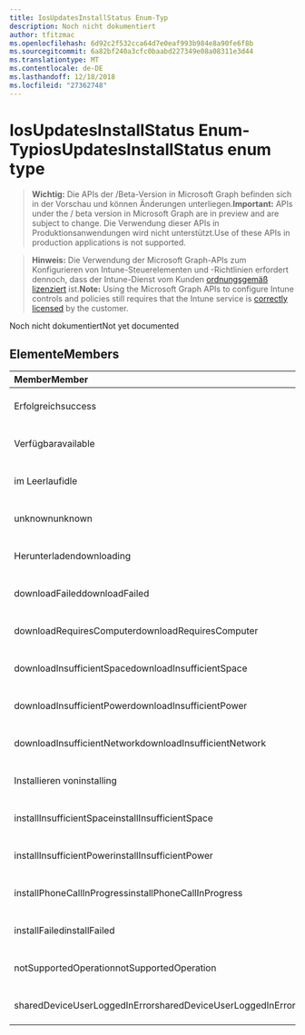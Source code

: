 ```yaml
---
title: IosUpdatesInstallStatus Enum-Typ
description: Noch nicht dokumentiert
author: tfitzmac
ms.openlocfilehash: 6d92c2f532cca64d7e0eaf993b984e8a90fe6f8b
ms.sourcegitcommit: 6a82bf240a3cfc0baabd227349e08a08311e3d44
ms.translationtype: MT
ms.contentlocale: de-DE
ms.lasthandoff: 12/18/2018
ms.locfileid: "27362748"
---
```

# <a name="iosupdatesinstallstatus-enum-type"></a><span data-ttu-id="0dc99-103">IosUpdatesInstallStatus Enum-Typ</span><span class="sxs-lookup"><span data-stu-id="0dc99-103">iosUpdatesInstallStatus enum type</span></span>

> <span data-ttu-id="0dc99-104">**Wichtig:** Die APIs der /Beta-Version in Microsoft Graph befinden sich in der Vorschau und können Änderungen unterliegen.</span><span class="sxs-lookup"><span data-stu-id="0dc99-104">**Important:** APIs under the / beta version in Microsoft Graph are in preview and are subject to change.</span></span> <span data-ttu-id="0dc99-105">Die Verwendung dieser APIs in Produktionsanwendungen wird nicht unterstützt.</span><span class="sxs-lookup"><span data-stu-id="0dc99-105">Use of these APIs in production applications is not supported.</span></span>

> <span data-ttu-id="0dc99-106">**Hinweis:** Die Verwendung der Microsoft Graph-APIs zum Konfigurieren von Intune-Steuerelementen und -Richtlinien erfordert dennoch, dass der Intune-Dienst vom Kunden [ordnungsgemäß lizenziert](https://go.microsoft.com/fwlink/?linkid=839381) ist.</span><span class="sxs-lookup"><span data-stu-id="0dc99-106">**Note:** Using the Microsoft Graph APIs to configure Intune controls and policies still requires that the Intune service is [correctly licensed](https://go.microsoft.com/fwlink/?linkid=839381) by the customer.</span></span>

<span data-ttu-id="0dc99-107">Noch nicht dokumentiert</span><span class="sxs-lookup"><span data-stu-id="0dc99-107">Not yet documented</span></span>
## <a name="members"></a><span data-ttu-id="0dc99-108">Elemente</span><span class="sxs-lookup"><span data-stu-id="0dc99-108">Members</span></span>
|<span data-ttu-id="0dc99-109">Member</span><span class="sxs-lookup"><span data-stu-id="0dc99-109">Member</span></span>|<span data-ttu-id="0dc99-110">Wert</span><span class="sxs-lookup"><span data-stu-id="0dc99-110">Value</span></span>|<span data-ttu-id="0dc99-111">Beschreibung</span><span class="sxs-lookup"><span data-stu-id="0dc99-111">Description</span></span>|
|:---|:---|:---|
|<span data-ttu-id="0dc99-112">Erfolgreich</span><span class="sxs-lookup"><span data-stu-id="0dc99-112">success</span></span>|<span data-ttu-id="0dc99-113">0</span><span class="sxs-lookup"><span data-stu-id="0dc99-113">0</span></span>|<span data-ttu-id="0dc99-114">Noch nicht dokumentiert</span><span class="sxs-lookup"><span data-stu-id="0dc99-114">Not yet documented</span></span>|
|<span data-ttu-id="0dc99-115">Verfügbar</span><span class="sxs-lookup"><span data-stu-id="0dc99-115">available</span></span>|<span data-ttu-id="0dc99-116">1</span><span class="sxs-lookup"><span data-stu-id="0dc99-116">1</span></span>|<span data-ttu-id="0dc99-117">Noch nicht dokumentiert</span><span class="sxs-lookup"><span data-stu-id="0dc99-117">Not yet documented</span></span>|
|<span data-ttu-id="0dc99-118">im Leerlauf</span><span class="sxs-lookup"><span data-stu-id="0dc99-118">idle</span></span>|<span data-ttu-id="0dc99-119">2</span><span class="sxs-lookup"><span data-stu-id="0dc99-119">2</span></span>|<span data-ttu-id="0dc99-120">Noch nicht dokumentiert</span><span class="sxs-lookup"><span data-stu-id="0dc99-120">Not yet documented</span></span>|
|<span data-ttu-id="0dc99-121">unknown</span><span class="sxs-lookup"><span data-stu-id="0dc99-121">unknown</span></span>|<span data-ttu-id="0dc99-122">3</span><span class="sxs-lookup"><span data-stu-id="0dc99-122">3</span></span>|<span data-ttu-id="0dc99-123">Noch nicht dokumentiert</span><span class="sxs-lookup"><span data-stu-id="0dc99-123">Not yet documented</span></span>|
|<span data-ttu-id="0dc99-124">Herunterladen</span><span class="sxs-lookup"><span data-stu-id="0dc99-124">downloading</span></span>|<span data-ttu-id="0dc99-125">-2016330712</span><span class="sxs-lookup"><span data-stu-id="0dc99-125">-2016330712</span></span>|<span data-ttu-id="0dc99-126">Noch nicht dokumentiert</span><span class="sxs-lookup"><span data-stu-id="0dc99-126">Not yet documented</span></span>|
|<span data-ttu-id="0dc99-127">downloadFailed</span><span class="sxs-lookup"><span data-stu-id="0dc99-127">downloadFailed</span></span>|<span data-ttu-id="0dc99-128">-2016330711</span><span class="sxs-lookup"><span data-stu-id="0dc99-128">-2016330711</span></span>|<span data-ttu-id="0dc99-129">Noch nicht dokumentiert</span><span class="sxs-lookup"><span data-stu-id="0dc99-129">Not yet documented</span></span>|
|<span data-ttu-id="0dc99-130">downloadRequiresComputer</span><span class="sxs-lookup"><span data-stu-id="0dc99-130">downloadRequiresComputer</span></span>|<span data-ttu-id="0dc99-131">-2016330710</span><span class="sxs-lookup"><span data-stu-id="0dc99-131">-2016330710</span></span>|<span data-ttu-id="0dc99-132">Noch nicht dokumentiert</span><span class="sxs-lookup"><span data-stu-id="0dc99-132">Not yet documented</span></span>|
|<span data-ttu-id="0dc99-133">downloadInsufficientSpace</span><span class="sxs-lookup"><span data-stu-id="0dc99-133">downloadInsufficientSpace</span></span>|<span data-ttu-id="0dc99-134">-2016330709</span><span class="sxs-lookup"><span data-stu-id="0dc99-134">-2016330709</span></span>|<span data-ttu-id="0dc99-135">Noch nicht dokumentiert</span><span class="sxs-lookup"><span data-stu-id="0dc99-135">Not yet documented</span></span>|
|<span data-ttu-id="0dc99-136">downloadInsufficientPower</span><span class="sxs-lookup"><span data-stu-id="0dc99-136">downloadInsufficientPower</span></span>|<span data-ttu-id="0dc99-137">-2016330708</span><span class="sxs-lookup"><span data-stu-id="0dc99-137">-2016330708</span></span>|<span data-ttu-id="0dc99-138">Noch nicht dokumentiert</span><span class="sxs-lookup"><span data-stu-id="0dc99-138">Not yet documented</span></span>|
|<span data-ttu-id="0dc99-139">downloadInsufficientNetwork</span><span class="sxs-lookup"><span data-stu-id="0dc99-139">downloadInsufficientNetwork</span></span>|<span data-ttu-id="0dc99-140">-2016330707</span><span class="sxs-lookup"><span data-stu-id="0dc99-140">-2016330707</span></span>|<span data-ttu-id="0dc99-141">Noch nicht dokumentiert</span><span class="sxs-lookup"><span data-stu-id="0dc99-141">Not yet documented</span></span>|
|<span data-ttu-id="0dc99-142">Installieren von</span><span class="sxs-lookup"><span data-stu-id="0dc99-142">installing</span></span>|<span data-ttu-id="0dc99-143">-2016330706</span><span class="sxs-lookup"><span data-stu-id="0dc99-143">-2016330706</span></span>|<span data-ttu-id="0dc99-144">Noch nicht dokumentiert</span><span class="sxs-lookup"><span data-stu-id="0dc99-144">Not yet documented</span></span>|
|<span data-ttu-id="0dc99-145">installInsufficientSpace</span><span class="sxs-lookup"><span data-stu-id="0dc99-145">installInsufficientSpace</span></span>|<span data-ttu-id="0dc99-146">-2016330705</span><span class="sxs-lookup"><span data-stu-id="0dc99-146">-2016330705</span></span>|<span data-ttu-id="0dc99-147">Noch nicht dokumentiert</span><span class="sxs-lookup"><span data-stu-id="0dc99-147">Not yet documented</span></span>|
|<span data-ttu-id="0dc99-148">installInsufficientPower</span><span class="sxs-lookup"><span data-stu-id="0dc99-148">installInsufficientPower</span></span>|<span data-ttu-id="0dc99-149">-2016330704</span><span class="sxs-lookup"><span data-stu-id="0dc99-149">-2016330704</span></span>|<span data-ttu-id="0dc99-150">Noch nicht dokumentiert</span><span class="sxs-lookup"><span data-stu-id="0dc99-150">Not yet documented</span></span>|
|<span data-ttu-id="0dc99-151">installPhoneCallInProgress</span><span class="sxs-lookup"><span data-stu-id="0dc99-151">installPhoneCallInProgress</span></span>|<span data-ttu-id="0dc99-152">-2016330703</span><span class="sxs-lookup"><span data-stu-id="0dc99-152">-2016330703</span></span>|<span data-ttu-id="0dc99-153">Noch nicht dokumentiert</span><span class="sxs-lookup"><span data-stu-id="0dc99-153">Not yet documented</span></span>|
|<span data-ttu-id="0dc99-154">installFailed</span><span class="sxs-lookup"><span data-stu-id="0dc99-154">installFailed</span></span>|<span data-ttu-id="0dc99-155">-2016330702</span><span class="sxs-lookup"><span data-stu-id="0dc99-155">-2016330702</span></span>|<span data-ttu-id="0dc99-156">Noch nicht dokumentiert</span><span class="sxs-lookup"><span data-stu-id="0dc99-156">Not yet documented</span></span>|
|<span data-ttu-id="0dc99-157">notSupportedOperation</span><span class="sxs-lookup"><span data-stu-id="0dc99-157">notSupportedOperation</span></span>|<span data-ttu-id="0dc99-158">-2016330701</span><span class="sxs-lookup"><span data-stu-id="0dc99-158">-2016330701</span></span>|<span data-ttu-id="0dc99-159">Noch nicht dokumentiert</span><span class="sxs-lookup"><span data-stu-id="0dc99-159">Not yet documented</span></span>|
|<span data-ttu-id="0dc99-160">sharedDeviceUserLoggedInError</span><span class="sxs-lookup"><span data-stu-id="0dc99-160">sharedDeviceUserLoggedInError</span></span>|<span data-ttu-id="0dc99-161">-2016330699</span><span class="sxs-lookup"><span data-stu-id="0dc99-161">-2016330699</span></span>|<span data-ttu-id="0dc99-162">Noch nicht dokumentiert</span><span class="sxs-lookup"><span data-stu-id="0dc99-162">Not yet documented</span></span>|





